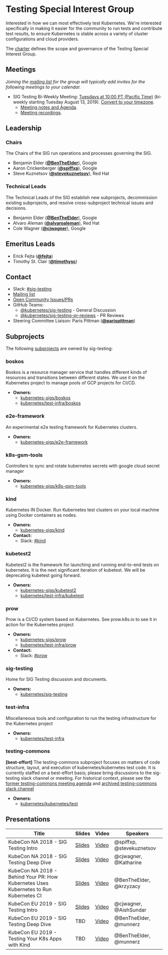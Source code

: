 <!---
This is an autogenerated file!

Please do not edit this file directly, but instead make changes to the
sigs.yaml file in the project root.

To understand how this file is generated, see https://git.k8s.io/community/generator/README.md
--->
# Testing Special Interest Group

Interested in how we can most effectively test Kubernetes. We're interested specifically in making it easier for the community to run tests and contribute test results, to ensure Kubernetes is stable across a variety of cluster configurations and cloud providers.

The [charter](charter.md) defines the scope and governance of the Testing Special Interest Group.

## Meetings
*Joining the [mailing list](https://groups.google.com/forum/#!forum/kubernetes-sig-testing) for the group will typically add invites for the following meetings to your calendar.*
* SIG Testing Bi-Weekly Meeting: [Tuesdays at 10:00 PT (Pacific Time)](https://zoom.us/j/135450138?pwd=WGJyaVZzekJCWFBTMGJGTXVjUFJaUT09) (bi-weekly starting Tuesday August 13, 2019). [Convert to your timezone](http://www.thetimezoneconverter.com/?t=10:00&tz=PT%20%28Pacific%20Time%29).
  * [Meeting notes and Agenda](https://bit.ly/k8s-sig-testing-notes).
  * [Meeting recordings](https://bit.ly/k8s-sig-testing-videos).

## Leadership

### Chairs
The Chairs of the SIG run operations and processes governing the SIG.

* Benjamin Elder (**[@BenTheElder](https://github.com/BenTheElder)**), Google
* Aaron Crickenberger (**[@spiffxp](https://github.com/spiffxp)**), Google
* Steve Kuznetsov (**[@stevekuznetsov](https://github.com/stevekuznetsov)**), Red Hat

### Technical Leads
The Technical Leads of the SIG establish new subprojects, decommission existing
subprojects, and resolve cross-subproject technical issues and decisions.

* Benjamin Elder (**[@BenTheElder](https://github.com/BenTheElder)**), Google
* Alvaro Aleman (**[@alvaroaleman](https://github.com/alvaroaleman)**), Red Hat
* Cole Wagner (**[@cjwagner](https://github.com/cjwagner)**), Google

## Emeritus Leads

* Erick Fejta (**[@fejta](https://github.com/fejta)**)
* Timothy St. Clair (**[@timothysc](https://github.com/timothysc)**)

## Contact
- Slack: [#sig-testing](https://kubernetes.slack.com/messages/sig-testing)
- [Mailing list](https://groups.google.com/forum/#!forum/kubernetes-sig-testing)
- [Open Community Issues/PRs](https://github.com/kubernetes/community/labels/sig%2Ftesting)
- GitHub Teams:
    - [@kubernetes/sig-testing](https://github.com/orgs/kubernetes/teams/sig-testing) - General Discussion
    - [@kubernetes/sig-testing-pr-reviews](https://github.com/orgs/kubernetes/teams/sig-testing-pr-reviews) - PR Reviews
- Steering Committee Liaison: Paris Pittman (**[@parispittman](https://github.com/parispittman)**)

## Subprojects

The following [subprojects][subproject-definition] are owned by sig-testing:
### boskos
Boskos is a resource manager service that handles different kinds of resources and transitions between different states. We use it on the Kubernetes project to manage pools of GCP projects for CI/CD.
- **Owners:**
  - [kubernetes-sigs/boskos](https://github.com/kubernetes-sigs/boskos/blob/master/OWNERS)
  - [kubernetes/test-infra/boskos](https://github.com/kubernetes/test-infra/blob/master/boskos/OWNERS)
### e2e-framework
An experimental e2e testing framework for Kubernetes clusters.
- **Owners:**
  - [kubernetes-sigs/e2e-framework](https://github.com/kubernetes-sigs/e2e-framework/blob/master/OWNERS)
### k8s-gsm-tools
Controllers to sync and rotate kubernetes secrets with google cloud secret manager
- **Owners:**
  - [kubernetes-sigs/k8s-gsm-tools](https://github.com/kubernetes-sigs/k8s-gsm-tools/blob/master/OWNERS)
### kind
Kubernetes IN Docker. Run Kubernetes test clusters on your local machine using Docker containers as nodes.
- **Owners:**
  - [kubernetes-sigs/kind](https://github.com/kubernetes-sigs/kind/blob/master/OWNERS)
- **Contact:**
  - Slack: [#kind](https://kubernetes.slack.com/messages/kind)
### kubetest2
Kubetest2 is the framework for launching and running end-to-end tests on kubernetes.
It is the next significant iteration of kubetest. We will be deprecating kubetest going forward.
- **Owners:**
  - [kubernetes-sigs/kubetest2](https://github.com/kubernetes-sigs/kubetest2/blob/master/OWNERS)
  - [kubernetes/test-infra/kubetest](https://github.com/kubernetes/test-infra/blob/master/kubetest/OWNERS)
### prow
Prow is a CI/CD system based on Kubernetes. See prow.k8s.io to see it in action for the Kubernetes project
- **Owners:**
  - [kubernetes-sigs/prow](https://github.com/kubernetes-sigs/prow/blob/main/OWNERS)
  - [kubernetes/test-infra/prow](https://github.com/kubernetes/test-infra/blob/master/prow/OWNERS)
- **Contact:**
  - Slack: [#prow](https://kubernetes.slack.com/messages/prow)
### sig-testing
Home for SIG Testing discussion and documents.
- **Owners:**
  - [kubernetes/sig-testing](https://github.com/kubernetes/sig-testing/blob/master/OWNERS)
### test-infra
Miscellaneous tools and configuration to run the testing infrastructure for the Kubernetes project
- **Owners:**
  - [kubernetes/test-infra](https://github.com/kubernetes/test-infra/blob/master/OWNERS)
### testing-commons
**[best-effort]** The testing-commons subproject focuses on matters of code structure, layout, and execution of kubernetes/kubernetes test code. It is currently staffed on a best-effort basis; please bring discussions to the sig-testing slack channel or meeting. For historical context, please see the [former testing-commons meeting agenda](https://docs.google.com/document/d/1TOC8vnmlkWw6HRNHoe5xSv5-qv7LelX6XK3UVCHuwb0/edit) and [archived testing-commons slack channel](https://kubernetes.slack.com/archives/C9NK9KFFW)
- **Owners:**
  - [kubernetes/kubernetes/test](https://github.com/kubernetes/kubernetes/blob/master/test/OWNERS)

[subproject-definition]: https://github.com/kubernetes/community/blob/master/governance.md#subprojects
<!-- BEGIN CUSTOM CONTENT -->

## Presentations

| Title | Slides | Video | Speakers |
| ----- | ------ | ----- | -------- |
| KubeCon NA 2018 - SIG Testing Intro | [Slides](https://docs.google.com/presentation/d/1HOQ2df_AT-vIuz-JNaJol2oiGq84m50h9T49_5WgEaI/edit?usp=sharing) | [Video](https://www.youtube.com/watch?v=7-_O41W3FRU) | @spiffxp, @stevekuznetsov |
| KubeCon NA 2018 - SIG Testing Deep Dive | [Slides](https://static.sched.com/hosted_files/kccna18/9b/Kubecon%20Seattle%20SIG-Testing%20Deep%20Dive%20%281%29.pdf) | [Video](https://www.youtube.com/watch?v=1rwiKDTJILY) | @cjwagner, @Katharine |
| KubeCon NA 2018 - Behind Your PR: How Kubernetes Uses Kubernetes to Run Kubernetes CI | [Slides](https://static.sched.com/hosted_files/kccna18/3e/KubeCon%20Seattle%20Talk.pdf) | [Video](https://www.youtube.com/watch?v=pz0lpl6h-Gc) | @BenTheElder, @krzyzacy |
| KubeCon EU 2019 - SIG Testing Intro | [Slides](https://static.sched.com/hosted_files/kccnceu19/c8/SIG-Testing%20Intro%20Kubecon%20EU%202019.pdf) | [Video](https://www.youtube.com/watch?v=_uO5gHVTzF8) | @cjwagner, @AishSundar |
| KubeCon EU 2019 - SIG Testing Deep Dive | TBD | [Video](https://www.youtube.com/watch?v=6m9frvTxK0o) | @BenTheElder, @munnerz |
| KubeCon EU 2019 - Testing Your K8s Apps with Kind | TBD | [Video](https://www.youtube.com/watch?v=8KtmevMFfxA) | @BenTheElder, @munnerz | 


<!-- END CUSTOM CONTENT -->
